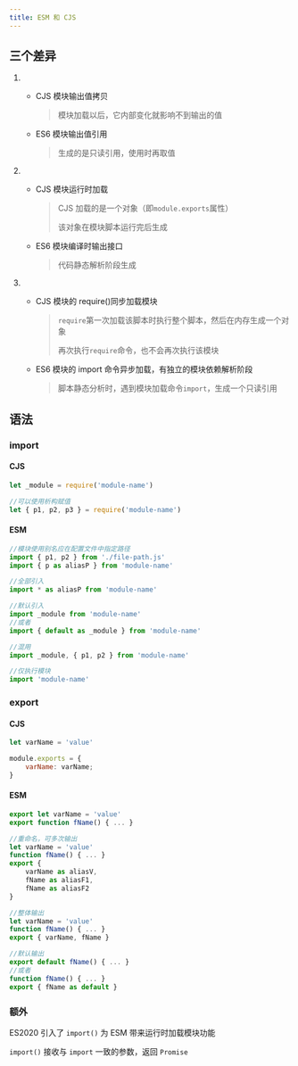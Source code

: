 ```yaml
---
title: ESM 和 CJS
---
```


## 三个差异

1. - CJS 模块输出值拷贝

     > 模块加载以后，它内部变化就影响不到输出的值

   - ES6 模块输出值引用

     > 生成的是只读引用，使用时再取值

1. - CJS 模块运行时加载

     > CJS 加载的是一个对象（即`module.exports`属性）
     >
     > 该对象在模块脚本运行完后生成

   - ES6 模块编译时输出接口

     > 代码静态解析阶段生成

1. - CJS 模块的 require()同步加载模块

     > `require`第一次加载该脚本时执行整个脚本，然后在内存生成一个对象
     >
     > 再次执行`require`命令，也不会再次执行该模块

   - ES6 模块的 import 命令异步加载，有独立的模块依赖解析阶段

     > 脚本静态分析时，遇到模块加载命令`import`，生成一个只读引用

## 语法

### import

#### CJS

```javascript
let _module = require('module-name')

//可以使用析构赋值
let { p1, p2, p3 } = require('module-name')
```

#### ESM

```javascript
//模块使用别名应在配置文件中指定路径
import { p1, p2 } from './file-path.js'
import { p as aliasP } from 'module-name'

//全部引入
import * as aliasP from 'module-name'

//默认引入
import _module from 'module-name'
//或者
import { default as _module } from 'module-name'

//混用
import _module, { p1, p2 } from 'module-name'

//仅执行模块
import 'module-name'
```

### export

#### CJS

```javascript
let varName = 'value'

module.exports = {
    varName: varName;
}
```

#### ESM

```javascript
export let varName = 'value'
export function fName() { ... }

//重命名，可多次输出
let varName = 'value'
function fName() { ... }
export {
	varName as aliasV,
    fName as aliasF1,
    fName as aliasF2
}

//整体输出
let varName = 'value'
function fName() { ... }
export { varName, fName }

//默认输出
export default fName() { ... }
//或者
function fName() { ... }
export { fName as default }
```

### 额外

ES2020 引入了 `import()` 为 ESM 带来运行时加载模块功能

`import()` 接收与 `import` 一致的参数，返回 `Promise`
